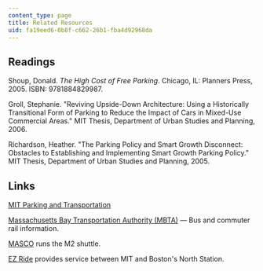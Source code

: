 ```yaml
---
content_type: page
title: Related Resources
uid: fa19eed6-0b8f-c662-26b1-fba4d92968da
---
```


Readings
--------

Shoup, Donald. _The High Cost of Free Parking_. Chicago, IL: Planners Press, 2005. ISBN: 9781884829987.

Groll, Stephanie. "Reviving Upside-Down Architecture: Using a Historically Transitional Form of Parking to Reduce the Impact of Cars in Mixed-Use Commercial Areas." MIT Thesis, Department of Urban Studies and Planning, 2006.

Richardson, Heather. "The Parking Policy and Smart Growth Disconnect: Obstacles to Establishing and Implementing Smart Growth Parking Policy." MIT Thesis, Department of Urban Studies and Planning, 2005.

Links
-----

[MIT Parking and Transportation](http://web.mit.edu/facilities/transportation/index.html)

[Massachusetts Bay Transportation Authority (MBTA)](http://www.mbta.com/) — Bus and commuter rail information.

[MASCO](http://www.masco.org/) runs the M2 shuttle.

[EZ Ride](http://www.charlesrivertma.org/ezride-shuttle/) provides service between MIT and Boston's North Station.